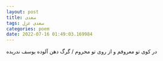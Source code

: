 ```yaml
---
layout: post
title: سعدی
tags: سعدی غزل
categories: poem
date: 2022-07-16 01:49:03.169984
---
```


در کوی تو معروفم و از روی تو محروم / گرگ دهن آلوده یوسف ندریده